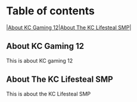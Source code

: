 # Table of contents
|[About KC Gaming 12](#about-kc-gaming-12)|[About The KC Lifesteal SMP](#about-the-kc-lifesteal-smp)|

## About KC Gaming 12
This is about KC gaming 12

## About The KC Lifesteal SMP
This is about the KC Lifesteal SMP


